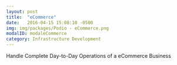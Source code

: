 ```yaml
---
layout: post
title:  "eCommerce"
date:   2016-04-15 15:08:10 -0500
img: img/packages/Podio - eCommerce.png
modalID: modaleCommerce
category: Infrastructure Development
---
```

Handle Complete Day-to-Day Operations of a eCommerce Business
<form action="" method="POST">
  <script
    src="https://checkout.stripe.com/checkout.js" class="stripe-button"
    data-key="pk_live_eoqffBa4Ls4GxY7Rk6PbwrwJ"
    data-amount="200000"
    data-name="Podio - eCommerce"
    data-description="Handle Complete Day-to-Day Operations of a eCommerce Business"
    data-image="https://s3.amazonaws.com/levlup.co/128x128.png"
    data-locale="auto">
  </script>
</form>